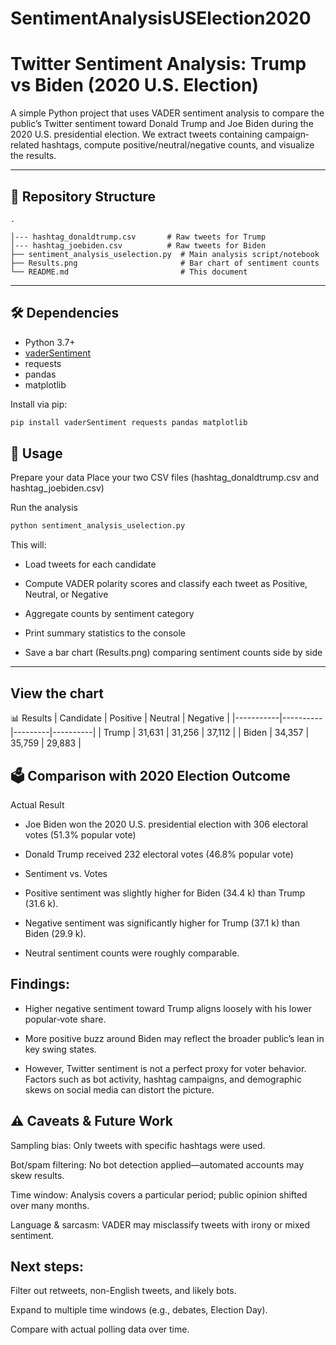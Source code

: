 # SentimentAnalysisUSElection2020

# Twitter Sentiment Analysis: Trump vs Biden (2020 U.S. Election)

A simple Python project that uses VADER sentiment analysis to compare the public’s Twitter sentiment toward Donald Trump and Joe Biden during the 2020 U.S. presidential election. We extract tweets containing campaign‐related hashtags, compute positive/neutral/negative counts, and visualize the results.

---

## 📁 Repository Structure

    .
    
    │--- hashtag_donaldtrump.csv       # Raw tweets for Trump
    │--- hashtag_joebiden.csv          # Raw tweets for Biden
    ├── sentiment_analysis_uselection.py  # Main analysis script/notebook
    ├── Results.png                       # Bar chart of sentiment counts
    └── README.md                         # This document

---

## 🛠 Dependencies

- Python 3.7+
- [vaderSentiment](https://pypi.org/project/vaderSentiment/)  
- requests  
- pandas  
- matplotlib  

Install via pip:

```bash
pip install vaderSentiment requests pandas matplotlib
```
## 🚀 Usage
Prepare your data
Place your two CSV files (hashtag_donaldtrump.csv and hashtag_joebiden.csv)

Run the analysis

```bash
python sentiment_analysis_uselection.py
```
This will:

- Load tweets for each candidate

- Compute VADER polarity scores and classify each tweet as Positive, Neutral, or Negative

- Aggregate counts by sentiment category

- Print summary statistics to the console

- Save a bar chart (Results.png) comparing sentiment counts side by side
---
## View the chart

📊 Results
| Candidate | Positive | Neutral | Negative |
|-----------|----------|---------|----------|
| Trump     | 31,631   | 31,256  | 37,112   |
| Biden     | 34,357   | 35,759  | 29,883   |


## 🗳 Comparison with 2020 Election Outcome
Actual Result

- Joe Biden won the 2020 U.S. presidential election with 306 electoral votes (51.3% popular vote)

- Donald Trump received 232 electoral votes (46.8% popular vote)

- Sentiment vs. Votes

- Positive sentiment was slightly higher for Biden (34.4 k) than Trump (31.6 k).

- Negative sentiment was significantly higher for Trump (37.1 k) than Biden (29.9 k).

- Neutral sentiment counts were roughly comparable.

## Findings:

- Higher negative sentiment toward Trump aligns loosely with his lower popular‐vote share.

- More positive buzz around Biden may reflect the broader public’s lean in key swing states.

- However, Twitter sentiment is not a perfect proxy for voter behavior. Factors such as bot activity, hashtag campaigns, and demographic skews on social media can distort the picture.

## ⚠️ Caveats & Future Work
Sampling bias: Only tweets with specific hashtags were used.

Bot/spam filtering: No bot detection applied—automated accounts may skew results.

Time window: Analysis covers a particular period; public opinion shifted over many months.

Language & sarcasm: VADER may misclassify tweets with irony or mixed sentiment.

## Next steps:

Filter out retweets, non-English tweets, and likely bots.

Expand to multiple time windows (e.g., debates, Election Day).

Compare with actual polling data over time.
